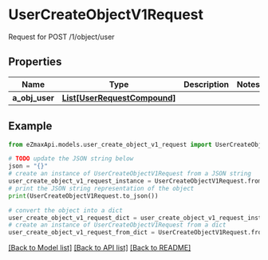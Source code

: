 # UserCreateObjectV1Request

Request for POST /1/object/user

## Properties

Name | Type | Description | Notes
------------ | ------------- | ------------- | -------------
**a_obj_user** | [**List[UserRequestCompound]**](UserRequestCompound.md) |  | 

## Example

```python
from eZmaxApi.models.user_create_object_v1_request import UserCreateObjectV1Request

# TODO update the JSON string below
json = "{}"
# create an instance of UserCreateObjectV1Request from a JSON string
user_create_object_v1_request_instance = UserCreateObjectV1Request.from_json(json)
# print the JSON string representation of the object
print(UserCreateObjectV1Request.to_json())

# convert the object into a dict
user_create_object_v1_request_dict = user_create_object_v1_request_instance.to_dict()
# create an instance of UserCreateObjectV1Request from a dict
user_create_object_v1_request_from_dict = UserCreateObjectV1Request.from_dict(user_create_object_v1_request_dict)
```
[[Back to Model list]](../README.md#documentation-for-models) [[Back to API list]](../README.md#documentation-for-api-endpoints) [[Back to README]](../README.md)


